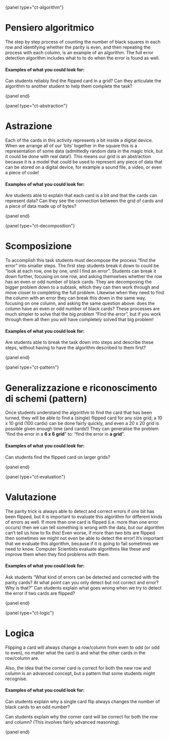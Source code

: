 {panel type="ct-algorithm"}

# Pensiero algoritmico

The step by step process of counting the number of black squares in each row and identifying whether the parity is even, and then repeating the process with each column, is an example of an algorithm. The full error detection algorithm includes what to to do when the error is found as well.

#### Examples of what you could look for:

Can students reliably find the flipped card in a grid? Can they articulate the algorithm to another student to help them complete the task?

{panel end}

{panel type="ct-abstraction"}

# Astrazione

Each of the cards in this activity represents a bit inside a digital device. When we arrange all of our ‘bits’ together in the square this is a representation of some data (admittedly random data in the magic trick, but it could be done with real data!). This means our grid is an abstraction because it is a model that could be used to represent any piece of data that can be stored on a digital device, for example a sound file, a video, or even a piece of code!

#### Examples of what you could look for:

Are students able to explain that each card is a bit and that the cards can represent data? Can they see the connection between the grid of cards and a piece of data made up of bytes?

{panel end}

{panel type="ct-decomposition"}

# Scomposizione

To accomplish this task students must decompose the process “find the error” into smaller steps. The first step students break it down to could be “look at each row, one by one, until I find an error”. Students can break it down further, focusing on one row, and asking themselves whether the row has an even or odd number of black cards. They are decomposing the bigger problem down to a subtask, which they can then work through and move closer to completing the full problem. Likewise when they need to find the column with an error they can break this down in the same way, focusing on one column, and asking the same question above: does the column have an even or odd number of black cards? These processes are much simpler to solve that the big problem “Find the error”, but if you work through them all then you will have completely solved that big problem!

#### Examples of what you could look for:

Are students able to break the task down into steps and describe these steps, without having to have the algorithm described to them first?

{panel end}

{panel type="ct-pattern"}

# Generalizzazione e riconoscimento di schemi (pattern)

Once students understand the algorithm to find the card that has been turned, they will be able to find a (single) flipped card for any size grid; a 10 x 10 grid (100 cards) can be done fairly quickly, and even a 20 x 20 grid is possible given enough time (and cards!) They can generalise the problem “find the error in a **6 x 6 grid**” to: “find the error in **a grid**”.

#### Examples of what you could look for:

Can students find the flipped card on larger grids?

{panel end}

{panel type="ct-evaluation"}

# Valutazione

The parity trick is always able to detect and correct errors if one bit has been flipped, but it is important to evaluate this algorithm for different kinds of errors as well. If more than one card is flipped (i.e. more than one error occurs) then we can tell something is wrong with the data, but our algorithm can’t tell us how to fix this! Even worse, if more than two bits are flipped then sometimes we might not even be able to detect the error! It’s important that we evaluate this algorithm, because if it is going to fail sometimes we need to know. Computer Scientists evaluate algorithms like these and improve them when they find problems with them.

#### Examples of what you could look for:

Ask students “What kind of errors can be detected and corrected with the parity cards? At what point can you only detect but not correct and error? Why is that?” Can students explain what goes wrong when we try to detect the error if two cards are flipped?

{panel end}

{panel type="ct-logic"}

# Logica

Flipping a card will always change a row/column from even to odd (or odd to even), no matter what the card is and what the other cards in the row/column are.

Also, the idea that the corner card is correct for both the new row and column is an advanced concept, but a pattern that some students might recognise.

#### Examples of what you could look for:

Can students explain why a single card flip always changes the number of black cards to an odd number?

Can students explain why the corner card will be correct for both the row and column? (This involves fairly advanced reasoning).

{panel end}